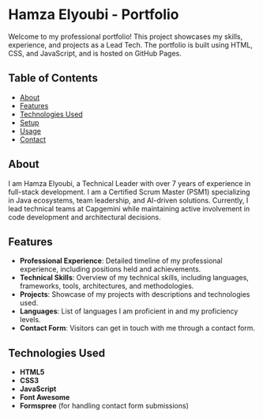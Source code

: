 # Hamza Elyoubi - Portfolio

Welcome to my professional portfolio! This project showcases my skills, experience, and projects as a Lead Tech. The portfolio is built using HTML, CSS, and JavaScript, and is hosted on GitHub Pages.

## Table of Contents

- [About](#about)
- [Features](#features)
- [Technologies Used](#technologies-used)
- [Setup](#setup)
- [Usage](#usage)
- [Contact](#contact)

## About

I am Hamza Elyoubi, a Technical Leader with over 7 years of experience in full-stack development. I am a Certified Scrum Master (PSM1) specializing in Java ecosystems, team leadership, and AI-driven solutions. Currently, I lead technical teams at Capgemini while maintaining active involvement in code development and architectural decisions.

## Features

- **Professional Experience**: Detailed timeline of my professional experience, including positions held and achievements.
- **Technical Skills**: Overview of my technical skills, including languages, frameworks, tools, architectures, and methodologies.
- **Projects**: Showcase of my projects with descriptions and technologies used.
- **Languages**: List of languages I am proficient in and my proficiency levels.
- **Contact Form**: Visitors can get in touch with me through a contact form.

## Technologies Used

- **HTML5**
- **CSS3**
- **JavaScript**
- **Font Awesome**
- **Formspree** (for handling contact form submissions)
